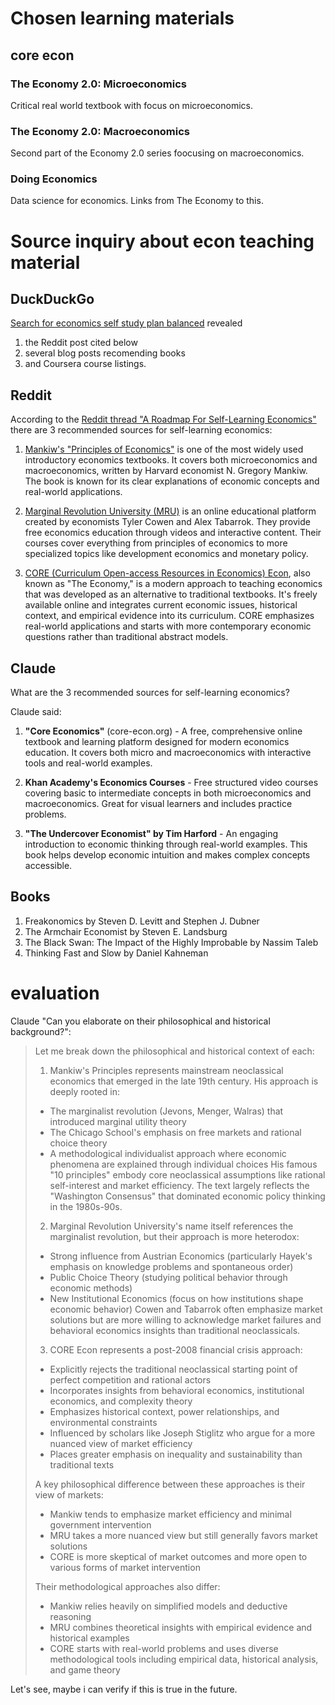 # Chosen learning materials

## core econ

### The Economy 2.0: Microeconomics

Critical real world textbook with focus on microeconomics.

### The Economy 2.0: Macroeconomics 

Second part of the Economy 2.0 series foocusing on macroeconomics.

### Doing Economics

Data science for economics. Links from The Economy to this.




# Source inquiry about econ teaching material

## DuckDuckGo

[Search for economics self study plan balanced](https://duckduckgo.com/?t=ftsa&q=economics+self+study+plan+balanced&ia=web) revealed 

1. the Reddit post cited below
2. several blog posts recomending books
3. and Coursera course listings.

## Reddit

According to the [Reddit thread "A Roadmap For Self-Learning Economics"](https://www.reddit.com/r/AskEconomics/comments/pdt5nh/a_roadmap_for_selflearning_economics/) there are 3 recommended sources for self-learning economics:

1.  [Mankiw's "Principles of Economics"](https://en.wikipedia.org/wiki/Principles_of_Economics_(Mankiw_book)) is one of the most widely used introductory economics textbooks. It covers both microeconomics and macroeconomics, written by Harvard economist N. Gregory Mankiw. The book is known for its clear explanations of economic concepts and real-world applications.

2.  [Marginal Revolution University (MRU)](https://mru.org/) is an online educational platform created by economists Tyler Cowen and Alex Tabarrok. They provide free economics education through videos and interactive content. Their courses cover everything from principles of economics to more specialized topics like development economics and monetary policy.

3.  [CORE (Curriculum Open-access Resources in Economics) Econ](https://www.core-econ.org/), also known as "The Economy," is a modern approach to teaching economics that was developed as an alternative to traditional textbooks. It's freely available online and integrates current economic issues, historical context, and empirical evidence into its curriculum. CORE emphasizes real-world applications and starts with more contemporary economic questions rather than traditional abstract models.

## Claude

What are the 3 recommended sources for self-learning economics? 

Claude said:

1. **"Core Economics"** (core-econ.org) - A free, comprehensive online textbook and learning platform designed for modern economics education. It covers both micro and macroeconomics with interactive tools and real-world examples.

2. **Khan Academy's Economics Courses** - Free structured video courses covering basic to intermediate concepts in both microeconomics and macroeconomics. Great for visual learners and includes practice problems.

3. **"The Undercover Economist" by Tim Harford** - An engaging introduction to economic thinking through real-world examples. This book helps develop economic intuition and makes complex concepts accessible.

## Books

1. Freakonomics by Steven D. Levitt and Stephen J. Dubner
2. The Armchair Economist by Steven E. Landsburg
3. The Black Swan: The Impact of the Highly Improbable by Nassim Taleb
4. Thinking Fast and Slow by Daniel Kahneman

# evaluation

Claude "Can you elaborate on their philosophical and historical background?": 

> Let me break down the philosophical and historical context of each:
>
> 1. Mankiw's Principles represents mainstream neoclassical economics that emerged in the late 19th century. His approach is deeply rooted in:
> - The marginalist revolution (Jevons, Menger, Walras) that introduced marginal utility theory
> - The Chicago School's emphasis on free markets and rational choice theory
> - A methodological individualist approach where economic phenomena are explained through individual choices
> His famous "10 principles" embody core neoclassical assumptions like rational self-interest and market efficiency. The text largely reflects the "Washington Consensus" that dominated economic policy thinking in the 1980s-90s.
> 
> 2. Marginal Revolution University's name itself references the marginalist revolution, but their approach is more heterodox:
> - Strong influence from Austrian Economics (particularly Hayek's emphasis on knowledge problems and spontaneous order)
> - Public Choice Theory (studying political behavior through economic methods)
> - New Institutional Economics (focus on how institutions shape economic behavior)
> Cowen and Tabarrok often emphasize market solutions but are more willing to acknowledge market failures and behavioral economics insights than traditional neoclassicals.
> 
> 3. CORE Econ represents a post-2008 financial crisis approach:
> - Explicitly rejects the traditional neoclassical starting point of perfect competition and rational actors
> - Incorporates insights from behavioral economics, institutional economics, and complexity theory
> - Emphasizes historical context, power relationships, and environmental constraints
> - Influenced by scholars like Joseph Stiglitz who argue for a more nuanced view of market efficiency
> - Places greater emphasis on inequality and sustainability than traditional texts
> 
> A key philosophical difference between these approaches is their view of markets:
> - Mankiw tends to emphasize market efficiency and minimal government intervention
> - MRU takes a more nuanced view but still generally favors market solutions
> - CORE is more skeptical of market outcomes and more open to various forms of market intervention
> 
> Their methodological approaches also differ:
> - Mankiw relies heavily on simplified models and deductive reasoning
> - MRU combines theoretical insights with empirical evidence and historical examples
> - CORE starts with real-world problems and uses diverse methodological tools including empirical data, historical analysis, and game theory

Let's see, maybe i can verify if this is true in the future.
